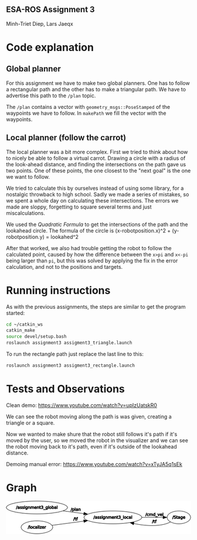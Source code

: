 ESA-ROS Assignment 3
--------------------

Minh-Triet Diep, Lars Jaeqx

# Code explanation

## Global planner  
For this assignment we have to make two global planners. One has to follow a rectangular path and the other has to make a triangular path. We have to advertise this path to the `/plan` topic.  
  
The `/plan` contains a vector with `geometry_msgs::PoseStamped` of the waypoints we have to follow. In `makePath` we fill the vector with the waypoints.

## Local planner (follow the carrot)  
The local planner was a bit more complex. First we tried to think about how to nicely be able to follow a virtual carrot. Drawing a circle with a radius of the look-ahead distance, and finding the intersections on the path gave us two points. One of these points, the one closest to the "next goal" is the one we want to follow.

We tried to calculate this by ourselves instead of using some library, for a nostalgic throwback to high school. Sadly we made a series of mistakes, so we spent a whole day on calculating these intersections. The errors we made are sloppy, forgetting to square several terms and just miscalculations.

We used the *Quadratic Formula* to get the intersections of the path and the lookahead circle. The formula of the circle is (x-robotposition.x)^2 + (y-robotposition.y) = lookahed^2

After that worked, we also had trouble getting the robot to follow the calculated point, caused by how the difference between the `x>pi` and `x<-pi` being larger than `pi`, but this was solved by applying the fix in the error calculation, and not to the positions and targets.

<leg implementatie uit Lars>

# Running instructions  

As with the previous assignments, the steps are similar to get the program started:

```sh
cd ~/catkin_ws
catkin_make
source devel/setup.bash
roslaunch assignment3 assigment3_triangle.launch
```

To run the rectangle path just replace the last line to this:

```sh
roslaunch assignment3 assigment3_rectangle.launch
```

# Tests and Observations  

Clean demo:
https://www.youtube.com/watch?v=upIzUatskR0

We can see the robot moving along the path is was given, creating a triangle or a square.

Now we wanted to make shure that the robot still follows it's path if it's moved by the user, so we moved the robot in the visualizer and we can see the robot moving back to it's path, even if it's outside of the lookahead distance.

Demoing manual error:
https://www.youtube.com/watch?v=xTyJA5q1sEk

# Graph 

![Graph](./assignment3-rosgraph.png)